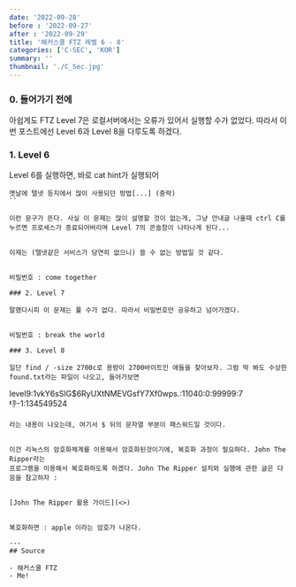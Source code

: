 ```yaml
---
date: '2022-09-28'
before : '2022-09-27'
after : '2022-09-29'
title: '해커스쿨 FTZ 레벨 6 - 8'
categories: ['C-SEC', 'KOR']
summary: ''
thumbnail: './C_Sec.jpg'
---
```


### 0. 들어가기 전에

아쉽게도 FTZ Level 7은 로컬서버에서는 오류가 있어서 실행할 수가 없었다. 따라서 이번 포스트에선 Level 6과 Level 8을 다루도록 하겠다.

### 1. Level 6


Level 6를 실행하면, 바로 cat hint가 실행되어

```
옛날에 텔넷 등지에서 많이 사용되던 방법[...] (중략)
``

이런 문구가 뜬다. 사실 이 문제는 많이 설명할 것이 없는게, 그냥 안내글 나올때 ctrl C를 누르면 프로세스가 종료되어버리며 Level 7의 콘솔창이 나타나게 된다...


이제는 (텔넷같은 서비스가 당연히 없으니) 쓸 수 없는 방법일 것 같다.


비밀번호 : come together

### 2. Level 7

말했다시피 이 문제는 풀 수가 없다. 따라서 비밀번호만 공유하고 넘어가겠다.


비밀번호 : break the world

### 3. Level 8

일단 find / -size 2700c로 용량이 2700바이트인 애들을 찾아보자. 그럼 딱 봐도 수상한
found.txt라는 파일이 나오고, 들어가보면
```
level9:$1$vkY6sSlG$6RyUXtNMEVGsfY7Xf0wps.:11040:0:99999:7:-1:-1:134549524
```
라는 내용이 나오는데, 여기서 $ 뒤의 문자열 부분이 패스워드일 것이다. 


이건 리눅스의 암호화체계를 이용해서 암호화된것이기에, 복호화 과정이 필요하다. John The Ripper라는
프로그램을 이용해서 복호화하도록 하겠다. John The Ripper 설치와 실행에 관한 글은 다음을 참고하자 :


[John The Ripper 활용 가이드](<>)


복호화하면 : apple 이라는 암호가 나온다.

---
## Source

- 해커스쿨 FTZ
- Me!